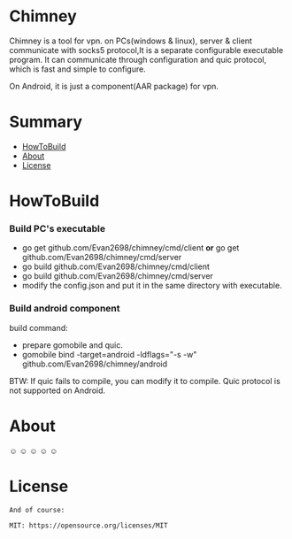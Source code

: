 # Chimney

Chimney is a tool for vpn. on PCs(windows & linux), server & client communicate with socks5 protocol,It is a separate configurable executable program. It can communicate through configuration and quic protocol, which is fast and simple to configure.

On Android, it is just a component(AAR package) for vpn.


# Summary

- [HowToBuild](#HowToBuild "HowToBuild")
- [About](#About "About")
- [License](#License "License")

# HowToBuild
 
   ### Build PC's executable
-   go get github.com/Evan2698/chimney/cmd/client **or**  go get github.com/Evan2698/chimney/cmd/server
-   go build github.com/Evan2698/chimney/cmd/client
-   go build github.com/Evan2698/chimney/cmd/server
-  modify the config.json and put it in the same directory with executable.

  ### Build android component
  build command:
  - prepare gomobile and quic.
  - gomobile bind -target=android  -ldflags="-s -w" github.com/Evan2698/chimney/android 

  BTW:  If quic fails to compile, you can modify it to compile. Quic protocol is not supported on Android.

# About
 ☺ ☺ ☺ ☺ ☺ 

# License
```
And of course:

MIT: https://opensource.org/licenses/MIT
